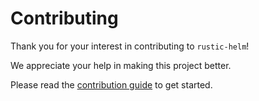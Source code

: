# Contributing

Thank you for your interest in contributing to `rustic-helm`!

We appreciate your help in making this project better.

Please read the
[contribution guide](https://rustic.cli.rs/docs/contributing-to-rustic.html) to
get started.
